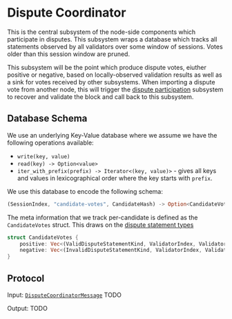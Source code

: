 # Dispute Coordinator

This is the central subsystem of the node-side components which participate in disputes. This subsystem wraps a database which tracks all statements observed by all validators over some window of sessions. Votes older than this session window are pruned.

This subsystem will be the point which produce dispute votes, eiuther positive or negative, based on locally-observed validation results as well as a sink for votes received by other subsystems. When importing a dispute vote from another node, this will trigger the [dispute participation](dispute-participation.md) subsystem to recover and validate the block and call back to this subsystem.

## Database Schema

We use an underlying Key-Value database where we assume we have the following operations available:
  * `write(key, value)`
  * `read(key) -> Option<value>`
  * `iter_with_prefix(prefix) -> Iterator<(key, value)>` - gives all keys and values in lexicographical order where the key starts with `prefix`.

We use this database to encode the following schema:

```rust
(SessionIndex, "candidate-votes", CandidateHash) -> Option<CandidateVotes>
```

The meta information that we track per-candidate is defined as the `CandidateVotes` struct.
This draws on the [dispute statement types](../../types/disputes.md)

```rust
struct CandidateVotes {
    positive: Vec<(ValidDisputeStatementKind, ValidatorIndex, ValidatorSignature)>,
    negative: Vec<(InvalidDisputeStatementKind, ValidatorIndex, ValidatorSignature)>,
}
```

## Protocol

Input: [`DisputeCoordinatorMessage`](../../types/overseer-protocol.md) TODO

Output: TODO
